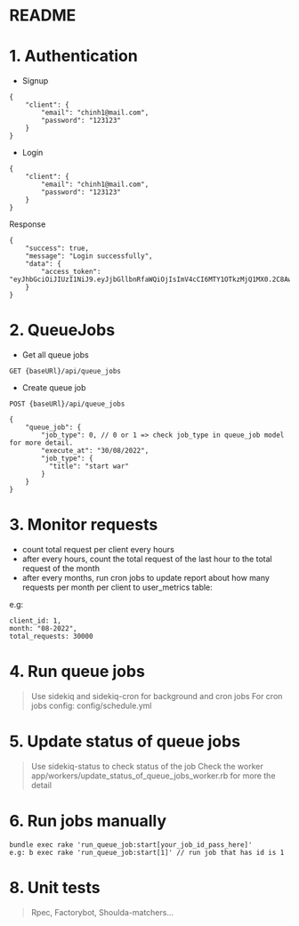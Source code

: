 # README

# 1. Authentication

- Signup

```
{
    "client": {
        "email": "chinh1@mail.com",
        "password": "123123"
    }
}
```

- Login

```
{
    "client": {
        "email": "chinh1@mail.com",
        "password": "123123"
    }
}
```

Response

```
{
    "success": true,
    "message": "Login successfully",
    "data": {
        "access_token": "eyJhbGciOiJIUzI1NiJ9.eyJjbGllbnRfaWQiOjIsImV4cCI6MTY1OTkzMjQ1MX0.2C8AwqReFtZxOm3PAfW3f3udbkeHVQmPW5blrmgjy6k"
    }
}
```

# 2. QueueJobs

- Get all queue jobs

```
GET {baseURl}/api/queue_jobs
```

- Create queue job

```
POST {baseURl}/api/queue_jobs

{
    "queue_job": {
        "job_type": 0, // 0 or 1 => check job_type in queue_job model for more detail.
        "execute_at": "30/08/2022",
        "job_type": {
          "title": "start war"
        }
    }
}

```

# 3. Monitor requests

- count total request per client every hours
- after every hours, count the total request of the last hour to the total request of the month
- after every months, run cron jobs to update report about how many requests per month per client to user_metrics table:

e.g:

```
client_id: 1,
month: "08-2022",
total_requests: 30000
```

# 4. Run queue jobs

> Use sidekiq and sidekiq-cron for background and cron jobs
> For cron jobs config: config/schedule.yml

# 5. Update status of queue jobs

> Use sidekiq-status to check status of the job
> Check the worker app/workers/update_status_of_queue_jobs_worker.rb for more the detail

# 6. Run jobs manually

```
bundle exec rake 'run_queue_job:start[your_job_id_pass_here]'
e.g: b exec rake 'run_queue_job:start[1]' // run job that has id is 1
```

# 8. Unit tests

> Rpec, Factorybot, Shoulda-matchers...
